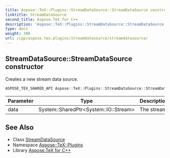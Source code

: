 ```yaml
---
title: Aspose::TeX::Plugins::StreamDataSource::StreamDataSource constructor
linktitle: StreamDataSource
second_title: Aspose.TeX for C++
description: 'Aspose::TeX::Plugins::StreamDataSource::StreamDataSource constructor. Creates a new stream data source in C++.'
type: docs
weight: 300
url: /cpp/aspose.tex.plugins/streamdatasource/streamdatasource/
---
```

## StreamDataSource::StreamDataSource constructor


Creates a new stream data source.

```cpp
ASPOSE_TEX_SHARED_API Aspose::TeX::Plugins::StreamDataSource::StreamDataSource(System::SharedPtr<System::IO::Stream> data)
```


| Parameter | Type | Description |
| --- | --- | --- |
| data | System::SharedPtr\<System::IO::Stream\> | The stream. |

## See Also

* Class [StreamDataSource](../)
* Namespace [Aspose::TeX::Plugins](../../)
* Library [Aspose.TeX for C++](../../../)
